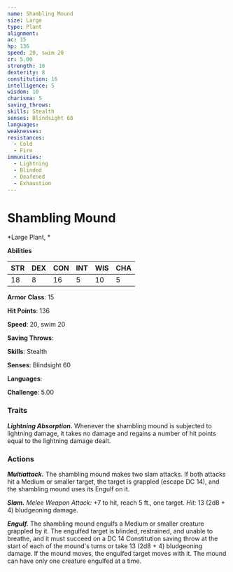 ```yaml
---
name: Shambling Mound
size: Large
type: Plant
alignment: 
ac: 15
hp: 136
speed: 20, swim 20
cr: 5.00
strength: 18
dexterity: 8
constitution: 16
intelligence: 5
wisdom: 10
charisma: 5
saving_throws: 
skills: Stealth
senses: Blindsight 60
languages: 
weaknesses:
resistances:
  - Cold
  - Fire
immunities:
  - Lightning
  - Blinded
  - Deafened
  - Exhaustion
---
```


# Shambling Mound

*Large Plant, *

**Abilities**

| STR | DEX | CON | INT | WIS | CHA |
| --- | --- | --- | --- | --- | --- |
| 18 | 8 | 16 | 5 | 10 | 5 |

**Armor Class**: 15

**Hit Points**: 136

**Speed**: 20, swim 20

**Saving Throws**: 

**Skills**: Stealth

**Senses**: Blindsight 60

**Languages**: 

**Challenge**: 5.00


### Traits
***Lightning Absorption.*** Whenever the shambling mound is subjected to lightning damage, it takes no damage and regains a number of hit points equal to the lightning damage dealt.

### Actions
***Multiattack.*** The shambling mound makes two slam attacks. If both attacks hit a Medium or smaller target, the target is grappled (escape DC 14), and the shambling mound uses its Engulf on it. 

***Slam.*** *Melee Weapon Attack:* +7 to hit, reach 5 ft., one target. *Hit:* 13 (2d8 + 4) bludgeoning damage. 

***Engulf.*** The shambling mound engulfs a Medium or smaller creature grappled by it. The engulfed target is blinded, restrained, and unable to breathe, and it must succeed on a DC 14 Constitution saving throw at the start of each of the mound's turns or take 13 (2d8 + 4) bludgeoning damage. If the mound moves, the engulfed target moves with it. The mound can have only one creature engulfed at a time.
